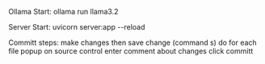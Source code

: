 Ollama Start:
ollama run llama3.2

Server Start:
uvicorn server:app --reload


Committ steps:
make changes 
then save change (command s)
    do for each file 
popup on source control
enter comment about changes
click committ

